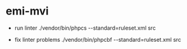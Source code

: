 # emi-mvi

- run linter
./vendor/bin/phpcs --standard=ruleset.xml src

- fix linter problems
./vendor/bin/phpcbf --standard=ruleset.xml src
